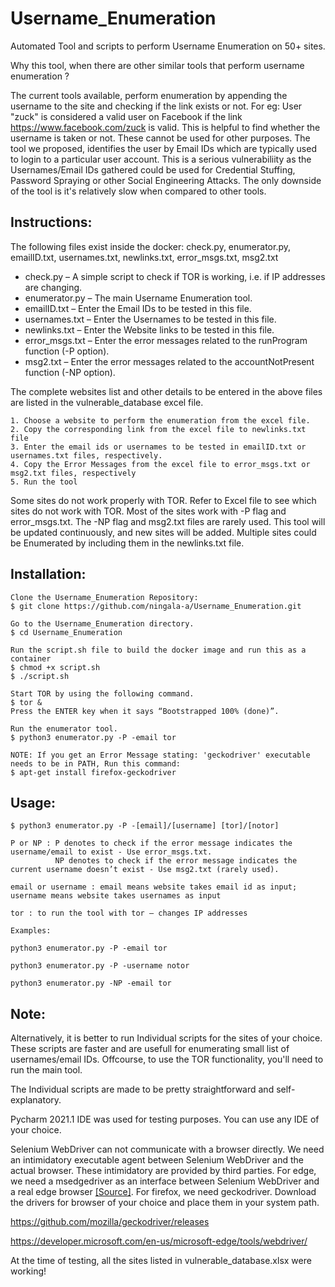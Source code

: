 # Username_Enumeration
Automated Tool and scripts to perform Username Enumeration on 50+ sites. 

Why this tool, when there are other similar tools that perform username enumeration ?

The current tools available, perform enumeration by appending the username to the site and checking if the link exists or not. For eg: User "zuck" is considered a valid user on Facebook if the link https://www.facebook.com/zuck is valid. This is helpful to find whether the username is taken or not. These cannot be used for other purposes.
The tool we proposed, identifies the user by Email IDs which are typically used to login to a particular user account. This is a serious vulnerabiliity as the Usernames/Email IDs gathered could be used for Credential Stuffing, Password Spraying or other Social Engineering Attacks. 
The only downside of the tool is it's relatively slow when compared to other tools.

## Instructions:

The following files exist inside the docker: check.py, enumerator.py, emailID.txt, usernames.txt, newlinks.txt, error_msgs.txt, msg2.txt
* check.py       – A simple script to check if TOR is working, i.e. if IP addresses are changing. 
* enumerator.py  – The main Username Enumeration tool. 
* emailID.txt    – Enter the Email IDs to be tested in this file.
* usernames.txt  – Enter the Usernames to be tested in this file.
* newlinks.txt   – Enter the Website links to be tested in this file.
* error_msgs.txt – Enter the error messages related to the runProgram function (-P option).
* msg2.txt       – Enter the error messages related to the accountNotPresent function (-NP option).

The complete websites list and other details to be entered in the above files are listed in the vulnerable_database excel file.

    1. Choose a website to perform the enumeration from the excel file.
    2. Copy the corresponding link from the excel file to newlinks.txt file
    3. Enter the email ids or usernames to be tested in emailID.txt or usernames.txt files, respectively.
    4. Copy the Error Messages from the excel file to error_msgs.txt or msg2.txt files, respectively
    5. Run the tool

Some sites do not work properly with TOR. Refer to Excel file to see which sites do not work with TOR. Most of the sites work with -P flag and error_msgs.txt. The -NP flag and msg2.txt files are rarely used. This tool will be updated continuously, and new sites will be added. Multiple sites could be Enumerated by including them in the newlinks.txt file.

## Installation:
```
Clone the Username_Enumeration Repository:
$ git clone https://github.com/ningala-a/Username_Enumeration.git

Go to the Username_Enumeration directory.
$ cd Username_Enumeration

Run the script.sh file to build the docker image and run this as a container
$ chmod +x script.sh
$ ./script.sh

Start TOR by using the following command.
$ tor &
Press the ENTER key when it says “Bootstrapped 100% (done)”.

Run the enumerator tool.
$ python3 enumerator.py -P -email tor

NOTE: If you get an Error Message stating: 'geckodriver' executable needs to be in PATH, Run this command:
$ apt-get install firefox-geckodriver
```
## Usage:
```
$ python3 enumerator.py -P -[email]/[username] [tor]/[notor]

P or NP : P denotes to check if the error message indicates the username/email to exist - Use error_msgs.txt.
          NP denotes to check if the error message indicates the current username doesn’t exist - Use msg2.txt (rarely used).

email or username : email means website takes email id as input; username means website takes usernames as input

tor : to run the tool with tor – changes IP addresses

Examples:

python3 enumerator.py -P -email tor

python3 enumerator.py -P -username notor

python3 enumerator.py -NP -email tor
```
## Note:
Alternatively, it is better to run Individual scripts for the sites of your choice. These scripts are faster and are usefull for enumerating small list of usernames/email IDs. Offcourse, to use the TOR functionality, you'll need to run the main tool.  

The Individual scripts are made to be pretty straightforward and self-explanatory.

Pycharm 2021.1 IDE was used for testing purposes. You can use any IDE of your choice. 

Selenium WebDriver can not communicate with a browser directly. We need an intimidatory executable agent between Selenium WebDriver and the actual browser. These intimidatory are provided by third parties. For edge, we need a msedgedriver as an interface between Selenium WebDriver and a real edge browser [[Source]](http://makeseleniumeasy.com/2020/08/18/how-to-launch-microsoft-edge-browser-in-selenium-webdriver-java/). For firefox, we need geckodriver. Download the drivers for browser of your choice and place them in your system path. 

https://github.com/mozilla/geckodriver/releases

https://developer.microsoft.com/en-us/microsoft-edge/tools/webdriver/

At the time of testing, all the sites listed in vulnerable_database.xlsx were working!
